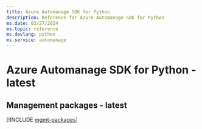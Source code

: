 ```yaml
---
title: Azure Automanage SDK for Python
description: Reference for Azure Automanage SDK for Python
ms.date: 03/27/2024
ms.topic: reference
ms.devlang: python
ms.service: automanage
---
```

# Azure Automanage SDK for Python - latest

## Management packages - latest
[!INCLUDE [mgmt-packages](automanage-mgmt-index.md)]